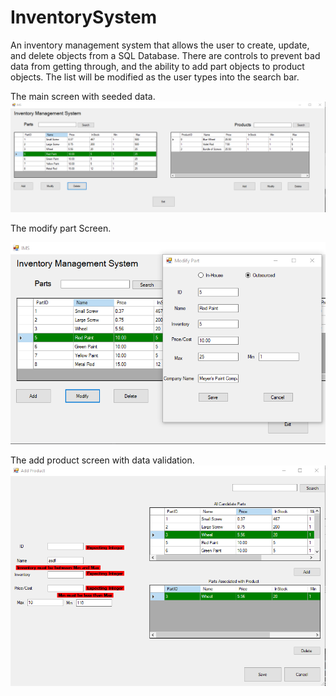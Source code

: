 # InventorySystem

An inventory management system that allows the user to create, update, and delete objects from a SQL Database. There are controls to prevent bad data from getting through, and the ability to add part objects to product objects. The list will be modified as the user types into the search bar.



The main screen with seeded data.
![](/InventorySystem/MainScreen.png)


The modify part Screen.

![](/InventorySystem/ModifyScreen.png)

The add product screen with data validation.
![](/InventorySystem/AddProductScreen_WithValidation.png)
